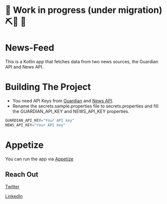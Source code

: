 # 🚧 Work in progress (under migration) ⛏🔧️ 🚧

# News-Feed

This is a Kotlin app that fetches data from two news sources, the
Guardian API and News API.

# Building The Project

* You need API Keys from [Guardian](https://open-platform.theguardian.com/)
  and [News API](https://newsapi.org/).
* Rename the secrets.sample.properties file to secrets.properties and fill the GUARDIAN_API_KEY and
  NEWS_API_KEY properties.

```gradle
GUARDIAN_API_KEY="Your API key"
NEWS_API_KEY="Your API key"
```

# Appetize

You can run the app
via [Appetize](https://appetize.io/app/rmbkto4g3jl2kt6dllnb2b4hsu?device=pixel4&osVersion=11.0&scale=75)

## Reach Out

[Twitter](https://twitter.com/etonotieno)

[LinkedIn](https://www.linkedin.com/in/etonotieno)
